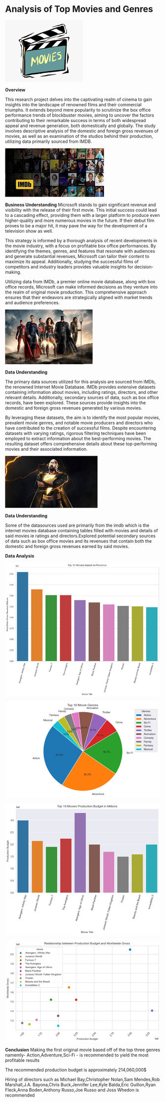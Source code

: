 

# **Analysis of Top Movies and Genres**


![alt text](Images/present.png)

 **Overview**

This research project delves into the captivating realm of cinema to gain insights into the landscape of renowned films and their commercial triumphs. It extends beyond mere popularity to scrutinize the box office performance trends of blockbuster movies, aiming to uncover the factors contributing to their remarkable success in terms of both widespread appeal and revenue generation, both domestically and globally. The study involves descriptive analysis of the domestic and foreign gross revenues of movies, as well as an examination of the studios behind their production, utilizing data primarily sourced from IMDB.

![alt text](Images/imdbs2.jpg)

 **Business Understanding**
Microsoft stands to gain significant revenue and visibility with the release of their first movie. This initial success could lead to a cascading effect, providing them with a larger platform to produce even higher-quality and more numerous movies in the future. If their debut film proves to be a major hit, it may pave the way for the development of a television show as well. 

This strategy is informed by a thorough analysis of recent developments in the movie industry, with a focus on profitable box office performances. By identifying the themes, genres, and features that resonate with audiences and generate substantial revenues, Microsoft can tailor their content to maximize its appeal. Additionally, studying the successful films of competitors and industry leaders provides valuable insights for decision-making.

Utilizing data from IMDb, a premier online movie database, along with box office records, Microsoft can make informed decisions as they venture into the realm of original movie production. This comprehensive approach ensures that their endeavors are strategically aligned with market trends and audience preferences.

![alt text](Images/download.jpg)



 **Data Understanding**

The primary data sources utilized for this analysis are sourced from IMDb, the renowned Internet Movie Database. IMDb provides extensive datasets containing information about movies, including ratings, directors, and other relevant details. Additionally, secondary sources of data, such as box office records, have been explored. These sources provide insights into the domestic and foreign gross revenues generated by various movies.

By leveraging these datasets, the aim is to identify the most popular movies, prevalent movie genres, and notable movie producers and directors who have contributed to the creation of successful films. Despite encountering datasets with varying ratings, rigorous filtering techniques have been employed to extract information about the best-performing movies. The resulting dataset offers comprehensive details about these top-performing movies and their associated information.

![alt text](Images/black.jpg)


**Data Understanding**

Some of the datasources used are primarily from the imdb which is the internet movies database containing tables filled with movies and details of said movies ie ratings and directors.Explored potential secondary sources of data such as box office movies and its revenues that contain both the domestic and foreign gross revenues earned by said movies.

**Data Analysis**

![alt text](Images/genre-graph.png)

![alt text](Images/genre-piechart.png)

![alt text](Images/production.png)

![alt text](Images/scatter-revenue.png)

**Conclusion**
Making the first original movie based off of the top three genres namemly- Action,Adventure,Sci-Fi - is recommended to yield the most profitable results

The recommended production budget is approximately 214,060,000$

Hiring of directors such as Michael Bay,Christopher Nolan,Sam Mendes,Rob Marshall,J.A. Bayona,Chris Buck,Jennifer Lee,Kyle Balda,Eric Guillon,Ryan Fleck,Anna Boden,Anthony Russo,Joe Russo and Joss Whedon is recommended


